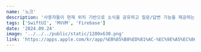 ```yaml
---
name: '노크'
description: '사용자들이 현재 위치 기반으로 소식을 공유하고 질문/답변 기능을 제공하는 앱.'
tags: ['SwiftUI', 'MVVM', 'Firebase']
date: '2024.09.24'
image: '../../../public/static/1200x630.png'
link: 'https://apps.apple.com/kr/app/%EB%85%B8%ED%81%AC-%EC%9E%A5%EC%86%8C-%EC%A7%88%EB%AC%B8-%EB%8B%B5%EB%B3%80-%EC%86%8C%ED%86%B5/id6670785828'
---
```

